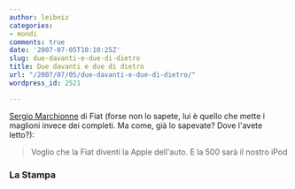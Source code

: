 ```yaml
---
author: leibniz
categories:
- mondi
comments: true
date: '2007-07-05T10:10:25Z'
slug: due-davanti-e-due-di-dietro
title: Due davanti e due di dietro
url: "/2007/07/05/due-davanti-e-due-di-dietro/"
wordpress_id: 2521

---
```

[Sergio Marchionne](https://www.lastampa.it/redazione/cmsSezioni/economia/200707articoli/23345girata.asp) di Fiat (forse non lo sapete, lui è quello che mette i maglioni invece dei completi. Ma come, già lo sapevate? Dove l'avete letto?):


> Voglio che la Fiat diventi la Apple dell'auto. E la 500 sarà il nostro iPod




### La Stampa
